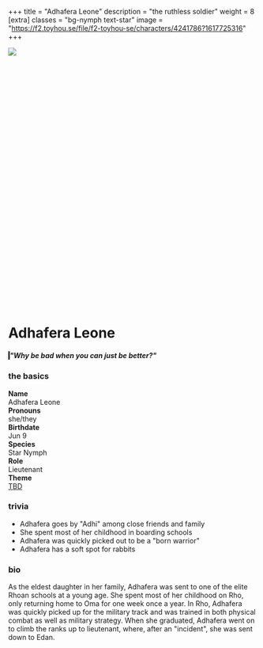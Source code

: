 +++
title = "Adhafera Leone"
description = "the ruthless soldier"
weight = 8
[extra]
classes = "bg-nymph text-star"
image = "https://f2.toyhou.se/file/f2-toyhou-se/characters/4241786?1617725316"
+++
<div class="edanverse-character d-flex flex-row flex-wrap flex-md-nowrap mb-3">
  <img src="https://f2.toyhou.se/file/f2-toyhou-se/images/33406752_Bfb2ZXGi6Kw5rNb.png" style="position: relative; z-index: 9;">
  <div class="card w-100 border-0 hidden-sm-up mb-2" style="background-image: url(https://f2.toyhou.se/file/f2-toyhou-se/images/33406752_Bfb2ZXGi6Kw5rNb.png); background-size: cover; background-position: top; padding-top: 100%;"></div>
  <div class="card p-3 border-0" style="width: 100%;">
    <h1>Adhafera Leone</h1>
    <div class="p-2 my-2 ml-md-4" style="border-left: 3px solid;">
      <h5>"Why be bad when you can just be better?"</h5>
    </div>
    <div class="row no-gutters mt-2 ml-md-4">
      <div class="col-md-6 p-1">
        <h3>the basics</h3>
	  <div class="row no-gutters">
            <div class="col-md-2 col-6 p-1" style="font-weight: bold;">
              Name
            </div>
            <div class="col-md-4 col-6 p-1 text-right">
              Adhafera Leone
            </div>
            <div class="col-md-3 col-6 p-1" style="font-weight: bold;">
              Pronouns
            </div>
            <div class="col-md-3 col-6 p-1 text-right">
              she/they
            </div>
            <div class="col-md-3 col-6 p-1" style="font-weight: bold;">
              Birthdate
            </div>
            <div class="col-md-3 col-6 p-1 text-right">
              Jun 9
            </div>
            <div class="col-md-2 col-6 p-1" style="font-weight: bold;">
              Species
            </div>
            <div class="col-md-4 col-6 p-1 text-right">
              Star Nymph <a href="/characters/edanverse"><i class="fas fa-meteor ml-1"></i></a>
            </div>
            <div class="col-md-3 col-6 p-1" style="font-weight: bold;">
              Role
            </div>
            <div class="col-md-3 col-6 p-1 text-right">
              Lieutenant
            </div>
            <div class="col-md-3 col-6 p-1" style="font-weight: bold;">
              Theme
            </div>
            <div class="col-md-3 col-6 p-1 text-right">
              <a href="#">TBD</a>
            </div>
	  </div>
        <h3>trivia</h3>
	  <ul class="list-unstyled intro-card">
            <li><i class="fas fa-heart fa-rotate-270 mr-2"></i> Adhafera goes by "Adhi" among close friends and family</li>
            <li><i class="fas fa-heart fa-rotate-270 mr-2"></i> She spent most of her childhood in boarding schools</li>
            <li><i class="fas fa-heart fa-rotate-270 mr-2"></i> Adhafera was quickly picked out to be a "born warrior"</li>
            <li><i class="fas fa-heart fa-rotate-270 mr-2"></i> Adhafera has a soft spot for rabbits</li>
          </ul>
        <h3>bio</h3>
	  <div class="overflow-auto" style="height: 200px;">
As the eldest daughter in her family, Adhafera was sent to one of the elite Rhoan schools at a young age. She spent most of her childhood on Rho, only returning home to Oma for one week once a year. In Rho, Adhafera was quickly picked up for the military track and was trained in both physical combat as well as military strategy. When she graduated, Adhafera went on to climb the ranks up to lieutenant, where, after an "incident", she was sent down to Edan. 
	  </div>
      </div>
      <div class="col-md-6 p-1">
        <div class="row no-gutters" style="height: 30px;">
          <div class="col card border-0 h-100 mx-1" style="background-color:#03cef0;"></div>
          <div class="col card border-0 h-100 mx-1" style="background-color:#a4acc6;"></div>
          <div class="col card border-0 h-100 mx-1" style="background-color:#d0b36f;"></div>
          <div class="col card border-0 h-100 mx-1" style="background-color:#f2f1bf;"></div>
        </div>
        <div class="row no-gutters mt-3">
          <!--- image one --->
          <div class="col-4 w-100 p-1">
            <div class="card border-0 w-100" style="background:url(https://images.unsplash.com/photo-1599717311201-c7f8606938be?ixid=MnwxMjA3fDB8MHxwaG90by1wYWdlfHx8fGVufDB8fHx8&ixlib=rb-1.2.1&auto=format&fit=crop&w=750&q=80); background-size: cover; padding-top: 100%;"></div>
          </div>
          <!--- image two --->
          <div class="col-4 w-100 p-1">
            <div class="card border-0 w-100" style="background:url(https://images.unsplash.com/photo-1558723223-0f8c63ea0fed?ixid=MnwxMjA3fDB8MHxwaG90by1wYWdlfHx8fGVufDB8fHx8&ixlib=rb-1.2.1&auto=format&fit=crop&w=668&q=80); background-size: cover; padding-top: 100%;"></div>
          </div>
          <!--- image three --->
          <div class="col-4 w-100 p-1">
            <div class="card border-0 w-100" style="background:url(https://images.unsplash.com/photo-1604540002896-c527748a0f9c?ixid=MnwxMjA3fDB8MHxwaG90by1wYWdlfHx8fGVufDB8fHx8&ixlib=rb-1.2.1&auto=format&fit=crop&w=1000&q=80); background-size: cover; padding-top: 100%;"></div>
          </div>
          <!--- image four --->
          <div class="col-4 w-100 p-1">
            <div class="card border-0 w-100" style="background:url(https://images.unsplash.com/photo-1582433492324-135cbb315c20?ixid=MnwxMjA3fDB8MHxwaG90by1wYWdlfHx8fGVufDB8fHx8&ixlib=rb-1.2.1&auto=format&fit=crop&w=668&q=80); background-size: cover; padding-top: 100%;"></div>
          </div>
          <!--- image five --->
          <div class="col-4 w-100 p-1">
            <div class="card border-0 w-100" style="background:url(https://images.unsplash.com/photo-1517685352821-92cf88aee5a5?ixid=MnwxMjA3fDB8MHxwaG90by1wYWdlfHx8fGVufDB8fHx8&ixlib=rb-1.2.1&auto=format&fit=crop&w=1400&q=80); background-size: cover; padding-top: 100%;"></div>
          </div>
          <!--- image six --->
          <div class="col-4 w-100 p-1">
            <div class="card border-0 w-100" style="background:url(https://images.unsplash.com/photo-1537734552481-35f4a9aca8c7?ixid=MnwxMjA3fDB8MHxwaG90by1wYWdlfHx8fGVufDB8fHx8&ixlib=rb-1.2.1&auto=format&fit=crop&w=1400&q=80); background-size: cover; padding-top: 100%;"></div>
          </div>
          <!--- image seven --->
          <div class="col-4 w-100 p-1">
            <div class="card border-0 w-100" style="background:url(https://images.unsplash.com/photo-1592678725254-37e8a2653e6b?ixlib=rb-1.2.1&ixid=MnwxMjA3fDB8MHxwaG90by1wYWdlfHx8fGVufDB8fHx8&auto=format&fit=crop&w=1400&q=80); background-size: cover; padding-top: 100%;"></div>
          </div>
          <!--- image eight --->
          <div class="col-4 w-100 p-1">
            <div class="card border-0 w-100" style="background:url(https://images.unsplash.com/photo-1516041774595-cc1b7969480c?ixid=MnwxMjA3fDB8MHxwaG90by1wYWdlfHx8fGVufDB8fHx8&ixlib=rb-1.2.1&auto=format&fit=crop&w=1400&q=80); background-size: cover; padding-top: 100%;"></div>
          </div>
          <!--- image nine --->
          <div class="col-4 w-100 p-1">
            <div class="card border-0 w-100" style="background:url(https://images.unsplash.com/photo-1504716325983-cb91edab7e7d?ixid=MnwxMjA3fDB8MHxwaG90by1wYWdlfHx8fGVufDB8fHx8&ixlib=rb-1.2.1&auto=format&fit=crop&w=1400&q=80); background-size: cover; padding-top: 100%;"></div>
          </div>
        </div>
	<div class="mt-2 px-2 text-right">
	<a href="https://www.pinterest.com/friedeggtarts/ocs-edanverse/adhafera/">Outfit Board <i class="fas fa-chevron-right ml-1"></i></a>
	</div>
      </div>
    </div>
  </div>
</div>

<div class="card border-0 p-3 my-2 mx-auto">
  <h3>relationships</h3>
</div>
<div class="row no-gutters mx-auto">
  <div class="col-lg-2 col-md-3 col-6 p-1">
    <div class="chara-card card p-1 border-0">
      <div class="card border-0" style="background: url(https://f2.toyhou.se/file/f2-toyhou-se/characters/5796575?1608328185); background-size: cover;">
        <a class="card text-center bg-nymph text-sea w-100 border-0" href="/characters/edanverse/cael" style="padding-top: 100%;">
        </a>
      </div>
    </div>
    <div class="card p-2 m-1 text-center border-0" style="border-radius: 20px;">
      <h5 class="text-uppercase"><a href="/characters/edanverse/cael">Cael</a></h5>
      <hr class="my-0 mx-2">
      <span class="font-italic">crush</span>
    </div>
  </div>
</div>
